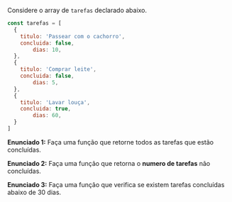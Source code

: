 Considere o array de `tarefas` declarado abaixo.

```jsx
const tarefas = [
  {
    titulo: 'Passear com o cachorro',
    concluida: false,
		dias: 10,
  },
  {
    titulo: 'Comprar leite',
    concluida: false,
		dias: 5,
  },
  {
    titulo: 'Lavar louça',
    concluida: true,
		dias: 60,
  }
] 
```

**Enunciado 1:** Faça uma função que retorne todos as tarefas que estão concluídas. 

**Enunciado 2:** Faça uma função que retorna o **numero de tarefas** não concluídas. 

**Enunciado 3:** Faça uma função que verifica se existem tarefas concluídas abaixo de 30 dias.